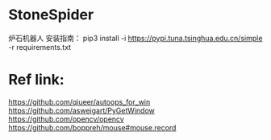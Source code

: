 # StoneSpider
炉石机器人
安装指南：
pip3 install  -i https://pypi.tuna.tsinghua.edu.cn/simple -r requirements.txt

# Ref link:
https://github.com/qiueer/autoops_for_win
https://github.com/asweigart/PyGetWindow
https://github.com/opencv/opencv
https://github.com/boppreh/mouse#mouse.record

